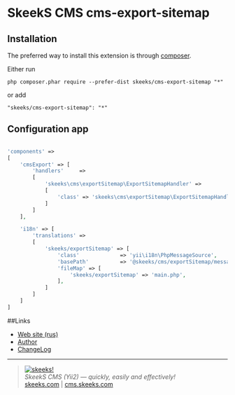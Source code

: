 SkeekS CMS cms-export-sitemap
===================================

Installation
------------

The preferred way to install this extension is through [composer](http://getcomposer.org/download/).

Either run

```
php composer.phar require --prefer-dist skeeks/cms-export-sitemap "*"
```

or add

```
"skeeks/cms-export-sitemap": "*"
```

Configuration app
----------

```php

'components' =>
[
    'cmsExport' => [
        'handlers'     =>
        [
            'skeeks\cms\exportSitemap\ExportSitemapHandler' =>
            [
                'class' => 'skeeks\cms\exportSitemap\ExportSitemapHandler'
            ]
        ]
    ],

    'i18n' => [
        'translations' =>
        [
            'skeeks/exportSitemap' => [
                'class'             => 'yii\i18n\PhpMessageSource',
                'basePath'          => '@skeeks/cms/exportSitemap/messages',
                'fileMap' => [
                    'skeeks/exportSitemap' => 'main.php',
                ],
            ]
        ]
    ]
]

```

##Links
* [Web site (rus)](https://cms.skeeks.com)
* [Author](https://skeeks.com)
* [ChangeLog](https://github.com/skeeks-cms/cms-vk-database/blob/master/CHANGELOG.md)


___

> [![skeeks!](https://gravatar.com/userimage/74431132/13d04d83218593564422770b616e5622.jpg)](https://skeeks.com)  
<i>SkeekS CMS (Yii2) — quickly, easily and effectively!</i>  
[skeeks.com](https://skeeks.com) | [cms.skeeks.com](https://cms.skeeks.com)



